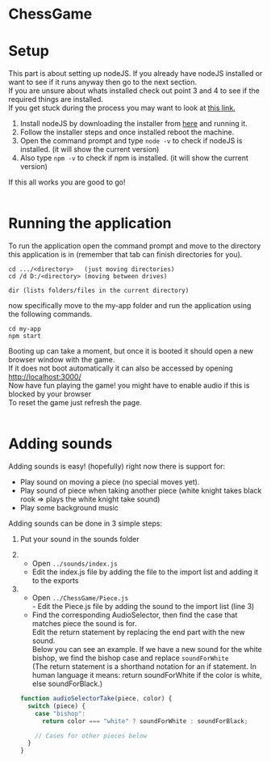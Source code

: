 # ChessGame

# Setup

This part is about setting up nodeJS. If you already have nodeJS installed or want to see if it runs anyway then go to the next section. <br>
If you are unsure about whats installed check out point 3 and 4 to see if the required things are installed. <br>
If you get stuck during the process you may want to look at [this link.](https://www.pluralsight.com/guides/getting-started-with-nodejs) <br>

1. Install nodeJS by downloading the installer from [here](https://nodejs.org/en/) and running it. <br>
2. Follow the installer steps and once installed reboot the machine. <br>
3. Open the command prompt and type `node -v` to check if nodeJS is installed. (it will show the current version)
4. Also type `npm -v` to check if npm is installed. (it will show the current version)

If this all works you are good to go! <br><br>

# Running the application

To run the application open the command prompt and move to the directory this application is in (remember that tab can finish directories for you).

```
cd .../<directory>   (just moving directories)
cd /d D:/<directory> (moving between drives)

dir (lists folders/files in the current directory)
```

now specifically move to the my-app folder and run the application using the following commands.

```
cd my-app
npm start
```

Booting up can take a moment, but once it is booted it should open a new browser window with the game.<br>
If it does not boot automatically it can also be accessed by opening [http://localhost:3000/](http://localhost:3000/) <br>
Now have fun playing the game! you might have to enable audio if this is blocked by your browser <br>
To reset the game just refresh the page. <br><br>

# Adding sounds

Adding sounds is easy! (hopefully)
right now there is support for:

- Play sound on moving a piece (no special moves yet).
- Play sound of piece when taking another piece (white knight takes black rook => plays the white knight take sound)
- Play some background music

Adding sounds can be done in 3 simple steps:

1.  Put your sound in the sounds folder
2.  - Open `../sounds/index.js` <br>
    - Edit the index.js file by adding the file to the import list and adding it to the exports
3.  - Open `../ChessGame/Piece.js` <br> - Edit the Piece.js file by adding the sound to the import list (line 3)
    - Find the corresponding AudioSelector, then find the case that matches piece the sound is for. <br>
      Edit the return statement by replacing the end part with the new sound. <br>
      Below you can see an example. If we have a new sound for the white bishop, we find the bishop case and replace `soundForWhite`<br>
      (The return statement is a shorthand notation for an if statement. In human language it means: return soundForWhite if the color is white, else soundForBlack.)

    ```javascript
    function audioSelectorTake(piece, color) {
      switch (piece) {
        case "bishop":
          return color === "white" ? soundForWhite : soundForBlack;

        // Cases for other pieces below
      }
    }
    ```
